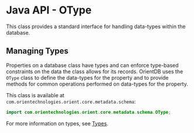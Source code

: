 
# Java API - OType

This class provides a standard interface for handling data-types within the database.

## Managing Types

Properties on a database class have types and can enforce type-based constraints on the data the class allows for its records.  OrientDB uses the `OType` class to define the data-types for the property and to provide methods for common operations performed on data-types for the property.

This class is available at `com.orientechnologies.orient.core.metadata.schema`:

```java
import com.orientechnologies.orient.core.metadata.schema.OType;
```

For more information on types, see [Types](../../general/Types.md).








